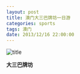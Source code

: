 ```yaml
---
layout: post
title: 澳门大三巴牌坊一日游
categories: sports 
tags: 澳门
date: 2013/12/16 22:00:00
---
```


![title](https://image.sideproject.cn/titlex/titlex_118.jpg)

**大三巴牌坊**
